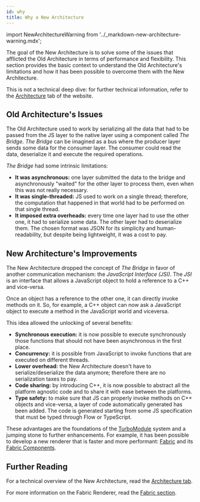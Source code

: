 ```yaml
---
id: why
title: Why a New Architecture
---
```


import NewArchitectureWarning from '../\_markdown-new-architecture-warning.mdx';

<NewArchitectureWarning/>

The goal of the New Architecture is to solve some of the issues that afflicted the Old Architecture in terms of performance and flexibility. This section provides the basic context to understand the Old Architecture's limitations and how it has been possible to overcome them with the New Architecture.

This is not a technical deep dive: for further technical information, refer to the [Architecture](/architecture/overview) tab of the website.

## Old Architecture's Issues

The Old Architecture used to work by serializing all the data that had to be passed from the JS layer to the native layer using a component called _The Bridge_. _The Bridge_ can be imagined as a bus where the producer layer sends some data for the consumer layer. The consumer could read the data, deserialize it and execute the required operations.

_The Bridge_ had some intrinsic limitations:

- **It was asynchronous:** one layer submitted the data to the bridge and asynchronously "waited" for the other layer to process them, even when this was not really necessary.
- **It was single-threaded:** JS used to work on a single thread; therefore, the computation that happened in that world had to be performed on that single thread.
- **It imposed extra overheads:** every time one layer had to use the other one, it had to serialize some data. The other layer had to deserialize them. The chosen format was JSON for its simplicity and human-readability, but despite being lightweight, it was a cost to pay.

## New Architecture's Improvements

The New Architecture dropped the concept of _The Bridge_ in favor of another communication mechanism: the _JavaScript Interface (JSI)_. The _JSI_ is an interface that allows a JavaScript object to hold a reference to a C++ and vice-versa.

Once an object has a reference to the other one, it can directly invoke methods on it. So, for example, a C++ object can now ask a JavaScript object to execute a method in the JavaScript world and viceversa.

This idea allowed the unlocking of several benefits:

- **Synchronous execution:** it is now possible to execute synchronously those functions that should not have been asynchronous in the first place.
- **Concurrency:** it is possible from JavaScript to invoke functions that are executed on different threads.
- **Lower overhead:** the New Architecture doesn't have to serialize/deserialize the data anymore; therefore there are no serialization taxes to pay.
- **Code sharing:** by introducing C++, it is now possible to abstract all the platform agnostic code and to share it with ease between the platforms.
- **Type safety:** to make sure that JS can properly invoke methods on C++ objects and vice-versa, a layer of code automatically generated has been added. The code is generated starting from some JS specification that must be typed through Flow or TypeScript.

These advantages are the foundations of the [TurboModule](pillars-turbomodules) system and a jumping stone to further enhancements. For example, it has been possible to develop a new renderer that is faster and more performant: [Fabric](/architecture/fabric-renderer) and its [Fabric Components](pillars-fabric-components).

## Further Reading

For a technical overview of the New Architecture, read the [Architecture tab](/architecture/overview).

For more information on the Fabric Renderer, read the [Fabric section](/architecture/fabric-renderer).
